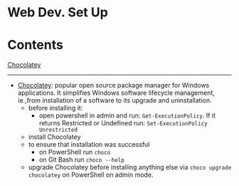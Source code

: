 # Web Dev. Set Up

Contents
=======================

[Chocolatey](#chocolatey)

-----

* [Chocolatey](https://chocolatey.org/): popular open source package manager for Windows applications. It simplifies Windows software lifecycle management, ie.,from installation of a software to its upgrade and uninstallation.
    * before installing it:
        * open powershell in admin and run: `Get-ExecutionPolicy`. If it returns Restricted or Undefined run: `Set-ExecutionPolicy Unrestricted`
    * install Chocolatey
    * to ensure that installation was successful
        * on PowerShell run `choco`
        * on Git Bash run `choco --help` 
    * upgrade Chocolatey before installing anything else via `choco upgrade chocolatey` on PowerShell on admin mode.
